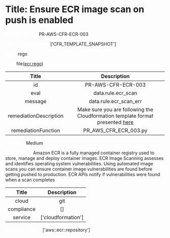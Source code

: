



# Title: Ensure ECR image scan on push is enabled


***<font color="white">Master Test Id:</font>*** PR-AWS-CFR-ECR-003

***<font color="white">Master Snapshot Id:</font>*** ['CFR_TEMPLATE_SNAPSHOT']

***<font color="white">type:</font>*** rego

***<font color="white">rule:</font>*** file([ecr.rego])  
  
  
  
  

|Title|Description|
| :---: | :---: |
|id|PR-AWS-CFR-ECR-003|
|eval|data.rule.ecr_scan|
|message|data.rule.ecr_scan_err|
|remediationDescription|Make sure you are following the Cloudformation template format presented <a href='https://docs.aws.amazon.com/AWSCloudFormation/latest/UserGuide/aws-properties-ecr-repository-imagescanningconfiguration.html#cfn-ecr-repository-imagescanningconfiguration-scanonpush' target='_blank'>here</a>|
|remediationFunction|PR_AWS_CFR_ECR_003.py|


***<font color="white">Severity:</font>*** Medium

***<font color="white">Description:</font>*** Amazon ECR is a fully managed container registry used to store, manage and deploy container images. ECR Image Scanning assesses and identifies operating system vulnerabilities. Using automated image scans you can ensure container image vulnerabilities are found before getting pushed to production. ECR APIs notify if vulnerabilities were found when a scan completes  
  
  

|Title|Description|
| :---: | :---: |
|cloud|git|
|compliance|[]|
|service|['cloudformation']|


***<font color="white">Resource Types:</font>*** ['aws::ecr::repository']


[ecr.rego]: https://github.com/prancer-io/prancer-compliance-test/tree/master/aws/iac/ecr.rego
